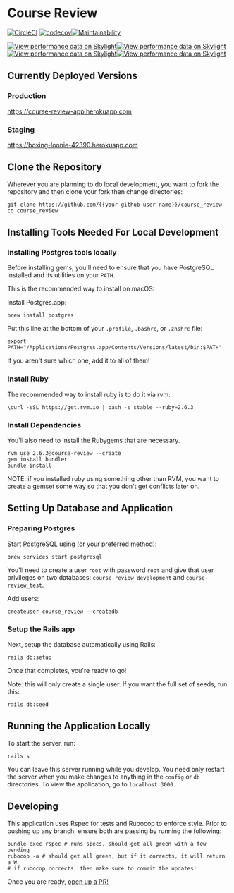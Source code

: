 # Course Review

[![CircleCI](https://circleci.com/gh/jmkoni/course_review/tree/master.svg?style=svg)](https://circleci.com/gh/jmkoni/course_review/tree/master) [![codecov](https://codecov.io/gh/jmkoni/course_review/branch/master/graph/badge.svg)](https://codecov.io/gh/jmkoni/course_review)[![Maintainability](https://api.codeclimate.com/v1/badges/9934c56b219099882c0f/maintainability)](https://codeclimate.com/github/jmkoni/course_review/maintainability)

[![View performance data on Skylight](https://badges.skylight.io/problem/tGkxmMrCXpOV.svg)](https://oss.skylight.io/app/applications/tGkxmMrCXpOV)[![View performance data on Skylight](https://badges.skylight.io/typical/tGkxmMrCXpOV.svg)](https://oss.skylight.io/app/applications/tGkxmMrCXpOV)[![View performance data on Skylight](https://badges.skylight.io/rpm/tGkxmMrCXpOV.svg)](https://oss.skylight.io/app/applications/tGkxmMrCXpOV)[![View performance data on Skylight](https://badges.skylight.io/status/tGkxmMrCXpOV.svg)](https://oss.skylight.io/app/applications/tGkxmMrCXpOV)

## Currently Deployed Versions

### Production
https://course-review-app.herokuapp.com

### Staging
https://boxing-loonie-42390.herokuapp.com

## Clone the Repository
Wherever you are planning to do local development, you want to fork the repository and then clone your fork then change directories:

```
git clone https://github.com/{{your github user name}}/course_review
cd course_review
```

## Installing Tools Needed For Local Development

### Installing Postgres tools locally

Before installing gems, you'll need to ensure that you have PostgreSQL
installed and its utilities on your `PATH`.

This is the recommended way to install on macOS:

Install Postgres.app:
```
brew install postgres
```
Put this line at the bottom of your `.profile`, `.bashrc`, or `.zhshrc` file:
```
export PATH="/Applications/Postgres.app/Contents/Versions/latest/bin:$PATH"
```
If you aren't sure which one, add it to all of them!

### Install Ruby

The recommended way to install ruby is to do it via rvm:
```
\curl -sSL https://get.rvm.io | bash -s stable --ruby=2.6.3
```
### Install Dependencies

You'll also need to install the Rubygems that are necessary.
```
rvm use 2.6.3@course-review --create
gem install bundler
bundle install
```
NOTE: if you installed ruby using something other than RVM, you want to create a gemset some way so that you don't get conflicts later on.

## Setting Up Database and Application

### Preparing Postgres

Start PostgreSQL using (or your preferred method):
```
brew services start postgresql
```
You'll need to create a user `root` with password `root` and give that user
privileges on two databases: `course-review_development` and `course-review_test`.

Add users:
```
createuser course_review --createdb
```
### Setup the Rails app

Next, setup the database automatically using Rails:
```
rails db:setup
```
Once that completes, you're ready to go!

Note: this will only create a single user. If you want the full set of seeds, run this:
```
rails db:seed
```
## Running the Application Locally

To start the server, run:
```
rails s
```
You can leave this server running while you develop. You need only restart the
server when you make changes to anything in the `config` or `db` directories. To view the application, go to `localhost:3000`.

## Developing

This application uses Rspec for tests and Rubocop to enforce style. Prior to pushing up any branch, ensure both are passing by running the following:
```
bundle exec rspec # runs specs, should get all green with a few pending
rubocop -a # should get all green, but if it corrects, it will return a W
# if rubocop corrects, then make sure to commit the updates!
```
Once you are ready, [open up a PR!](https://github.com/jmkoni/course_review/pulls)
